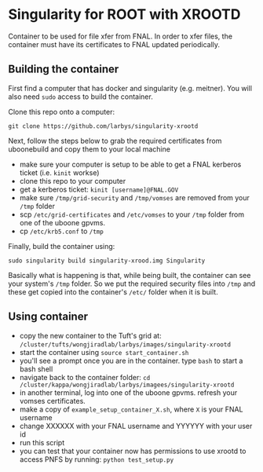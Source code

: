 # Singularity for ROOT with XROOTD

Container to be used for file xfer from FNAL.
In order to xfer files, the container must have its certificates to FNAL updated periodically.

## Building the container

First find a computer that has docker and singularity (e.g. meitner). You will also need `sudo` access to build the container.

Clone this repo onto a computer:

    git clone https://github.com/larbys/singularity-xrootd
    
Next, follow the steps below to grab the required certificates from uboonebuild and copy them to your local machine

* make sure your computer is setup to be able to get a FNAL kerberos ticket (i.e. `kinit` workse)
* clone this repo to your computer
* get a kerberos ticket: `kinit [username]@FNAL.GOV`
* make sure `/tmp/grid-security` and `/tmp/vomses` are removed from your `/tmp` folder
* scp `/etc/grid-certificates` and `/etc/vomses` to your `/tmp` folder from one of the uboone gpvms.
* cp `/etc/krb5.conf` to `/tmp`


Finally, build the container using: 


    sudo singularity build singularity-xrood.img Singularity


Basically what is happening is that, while being built, the container can see your system's `/tmp` folder.
So we put the required security files into `/tmp` and these get copied into the container's `/etc/` folder when it is built.

## Using container

* copy the new container to the Tuft's grid at: `/cluster/tufts/wongjiradlab/larbys/images/singularity-xrootd`
* start the container using `source start_container.sh`
* you'll see a prompt once you are in the container.  type `bash` to start a bash shell
* navigate back to the container folder: `cd /cluster/kappa/wongjiradlab/larbys/imagees/singularity-xrootd`
* in another terminal, log into one of the uboone gpvms. refresh your vomses certificates.
* make a copy of `example_setup_container_X.sh`, where `X` is your FNAL username
* change XXXXXX with your FNAL username and YYYYYY with your user id
* run this script
* you can test that your container now has permissions to use xrootd to access PNFS by running: `python test_setup.py`
